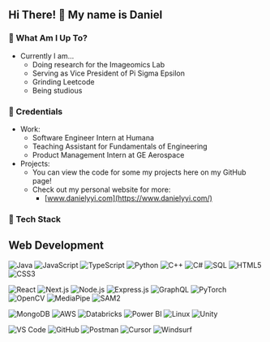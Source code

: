 ## Hi There! 👋 My name is Daniel

### 📍 What Am I Up To?
- Currently I am...
  - Doing research for the Imageomics Lab
  - Serving as Vice President of Pi Sigma Epsilon
  - Grinding Leetcode
  - Being studious

### 💼 Credentials
- Work:
  - Software Engineer Intern at Humana
  - Teaching Assistant for Fundamentals of Engineering
  - Product Management Intern at GE Aerospace
- Projects:
  - You can view the code for some my projects here on my GitHub page!
  - Check out my personal website for more:
    - [www.danielyyi.com](https://www.danielyyi.com/)
   
### 🧰 Tech Stack
## Web Development
![Java](https://img.shields.io/badge/-Java-E34F26?style=for-the-badge&logo=java&logoColor=white)
![JavaScript](https://img.shields.io/badge/-JavaScript-23555f?style=for-the-badge&logo=javascript&logoColor=white)
![TypeScript](https://img.shields.io/badge/-TypeScript-3178C6?style=for-the-badge&logo=typescript&logoColor=white)
![Python](https://img.shields.io/badge/-Python-285f65?style=for-the-badge&logo=python&logoColor=white)
![C++](https://img.shields.io/badge/-C++-00599C?style=for-the-badge&logo=c%2B%2B&logoColor=white) 
![C#](https://img.shields.io/badge/-C%23-239120?style=for-the-badge&logo=c-sharp&logoColor=white)
![SQL](https://img.shields.io/badge/-SQL-003B57?style=for-the-badge&logo=postgresql&logoColor=white)
![HTML5](https://img.shields.io/badge/-HTML5-E34F26?style=for-the-badge&logo=html5&logoColor=white) 
![CSS3](https://img.shields.io/badge/-CSS3-1572B6?style=for-the-badge&logo=css3&logoColor=white) 

![React](https://img.shields.io/badge/-React-316c5e?style=for-the-badge&logo=react&logoColor=white)
![Next.js](https://img.shields.io/badge/-Next.js-000000?style=for-the-badge&logo=next.js&logoColor=white) 
![Node.js](https://img.shields.io/badge/-Node.js-3c7f5d?style=for-the-badge&logo=node.js&logoColor=white) 
![Express.js](https://img.shields.io/badge/-Express.js-000000?style=for-the-badge&logo=express&logoColor=white) 
![GraphQL](https://img.shields.io/badge/-GraphQL-52985b?style=for-the-badge&logo=graphql&logoColor=white) 
![PyTorch](https://img.shields.io/badge/-PyTorch-EE4C2C?style=for-the-badge&logo=pytorch&logoColor=white) 
![OpenCV](https://img.shields.io/badge/-OpenCV-5C3EE8?style=for-the-badge&logo=opencv&logoColor=white) 
![MediaPipe](https://img.shields.io/badge/-MediaPipe-cdd148?style=for-the-badge&logo=mediapipe&logoColor=black) 
![SAM2](https://img.shields.io/badge/-SAM2-4B9CD3?style=for-the-badge&logo=meta&logoColor=white)

![MongoDB](https://img.shields.io/badge/-MongoDB-4a935c?style=for-the-badge&logo=mongodb&logoColor=white) 
![AWS](https://img.shields.io/badge/-AWS-232F3E?style=for-the-badge&logo=amazon-aws&logoColor=white) 
![Databricks](https://img.shields.io/badge/-Databricks-FF3621?style=for-the-badge&logo=databricks&logoColor=white) 
![Power BI](https://img.shields.io/badge/-Power%20BI-F2C811?style=for-the-badge&logo=power-bi&logoColor=black) 
![Linux](https://img.shields.io/badge/-Linux-FCC624?style=for-the-badge&logo=linux&logoColor=black) 
![Unity](https://img.shields.io/badge/-Unity-555555?style=for-the-badge&logo=unity&logoColor=white) 

![VS Code](https://img.shields.io/badge/-VS%20Code-007ACC?style=for-the-badge&logo=visual-studio-code&logoColor=white)
![GitHub](https://img.shields.io/badge/-GitHub-181717?style=for-the-badge&logo=github&logoColor=white) 
![Postman](https://img.shields.io/badge/-Postman-FF6C37?style=for-the-badge&logo=postman&logoColor=white) 
![Cursor](https://img.shields.io/badge/-Cursor-0A84FF?style=for-the-badge&logo=cursor&logoColor=white) 
![Windsurf](https://img.shields.io/badge/-Windsurf-4B9CD3?style=for-the-badge&logo=wind&logoColor=white)

